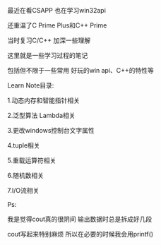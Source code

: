 最近在看CSAPP 也在学习win32api

还重温了C Prime Plus和C++ Prime

当时复习C/C++ 加深一些理解

这里就是一些学习过程的笔记

包括但不限于一些常用 好玩的win api、C++的特性等

Learn Note目录:

1.动态内存和智能指针相关

2.泛型算法 Lambda相关

3.更改windows控制台文字属性

4.tuple相关

5.重载运算符相关

6.随机数相关

7.I/O流相关

Ps:

我是觉得cout真的很阴间 输出数据时总是拆成好几段

cout写起来特别麻烦 所以在必要的时候我会用printf()
